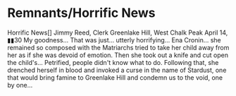 # Remnants/Horrific News

Horrific News[]
Jimmy Reed, Clerk
Greenlake Hill, West Chalk Peak
April 14, ▮▮30
My goodness... That was just... utterly horrifying... Ena Cronin... she remained so composed with the Matriarchs tried to take her child away from her as if she was devoid of emotion. Then she took out a knife and cut open the child's... Petrified, people didn't know what to do. Following that, she drenched herself in blood and invoked a curse in the name of Stardust, one that would bring famine to Greenlake Hill and condemn us to the void, one by one...
